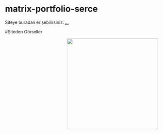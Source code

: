# matrix-portfolio-serce
Siteye buradan erişebilirsiniz: [...](http://serce.life/)

#Siteden Görseller

<img src="https://i.ibb.co/CPXwfFR/video2.gif" align="right" width="300" height="300">
